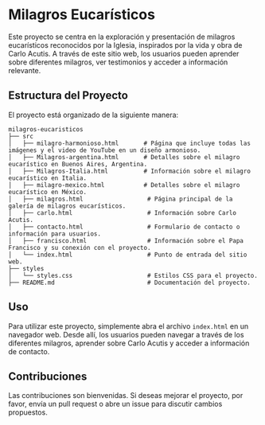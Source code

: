 # Milagros Eucarísticos

Este proyecto se centra en la exploración y presentación de milagros eucarísticos reconocidos por la Iglesia, inspirados por la vida y obra de Carlo Acutis. A través de este sitio web, los usuarios pueden aprender sobre diferentes milagros, ver testimonios y acceder a información relevante.

## Estructura del Proyecto

El proyecto está organizado de la siguiente manera:

```
milagros-eucaristicos
├── src
│   ├── milagro-harmonioso.html       # Página que incluye todas las imágenes y el video de YouTube en un diseño armonioso.
│   ├── Milagros-argentina.html       # Detalles sobre el milagro eucarístico en Buenos Aires, Argentina.
│   ├── Milagros-Italia.html          # Información sobre el milagro eucarístico en Italia.
│   ├── milagro-mexico.html           # Detalles sobre el milagro eucarístico en México.
│   ├── milagros.html                  # Página principal de la galería de milagros eucarísticos.
│   ├── carlo.html                     # Información sobre Carlo Acutis.
│   ├── contacto.html                  # Formulario de contacto o información para usuarios.
│   ├── francisco.html                 # Información sobre el Papa Francisco y su conexión con el proyecto.
│   └── index.html                     # Punto de entrada del sitio web.
├── styles
│   └── styles.css                     # Estilos CSS para el proyecto.
├── README.md                          # Documentación del proyecto.
```

## Uso

Para utilizar este proyecto, simplemente abra el archivo `index.html` en un navegador web. Desde allí, los usuarios pueden navegar a través de los diferentes milagros, aprender sobre Carlo Acutis y acceder a información de contacto.

## Contribuciones

Las contribuciones son bienvenidas. Si deseas mejorar el proyecto, por favor, envía un pull request o abre un issue para discutir cambios propuestos.